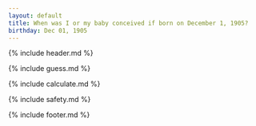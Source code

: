 ```yaml
---
layout: default
title: When was I or my baby conceived if born on December 1, 1905?
birthday: Dec 01, 1905
---
```


{% include header.md %}

{% include guess.md %}

{% include calculate.md %}

{% include safety.md %}

{% include footer.md %}



